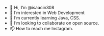 - 👋 Hi, I’m @isaacin308
- 👀 I’m interested in Web Development
- 🌱 I’m currently learning Java, CSS.
- 💞️ I’m looking to collaborate on open source.
- 📫 How to reach me Instagram.

<!---
isaacin308/isaacin308 is a ✨ special ✨ repository because its `README.md` (this file) appears on your GitHub profile.
You can click the Preview link to take a look at your changes.
--->
